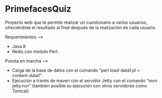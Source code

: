 # PrimefacesQuiz

Proyecto web que te permite realizar un cuestionario a varios usuarios, ofreciéndote el resultado al final después de la realización de cada usuario.

Requerimientos --> 
  - Java 8 
  - Redis con módulo Perl.

Puesta en marcha -->
  - Carga de la base de datos con el comando "perl load-data1.pl < content-data1"
  - Ejecución a través de maven con el servidor Jetty con el comando "mvn jetty:run" (también posible su ejecución con otros servidores como Tomcat)
